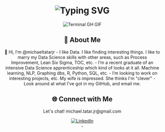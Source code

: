 <div align="center">
    <h1><img src="https://readme-typing-svg.herokuapp.com?font=Jetbrains+mono&size=40&duration=3000&color=33FF33&center=true&vCenter=true&width=435&lines=Heya!..+I'm+Mike;This+is..;..my+Github..;" alt="Typing SVG"/></h1>
    <p><img src="termina-gh.gif" alt="Terminal GH GIF" /></p>
</div>

<div align="center">
    <h2>🚀 About Me</h2>
<!--     <p><img src="termina-gh.gif" alt="Terminal GH GIF" /></p> -->
    <p>👋 Hi, I’m @michaeltatarjr
-  I like Data. I like finding interesting things.  I like to marry my Data Science skills with other areas, such as Process Improvement, Lean Six Sigma, TOC, etc. 
- I’m a recent graduate of an intensive Data Science apprenticeship which kind of looks at it all. Machine learning, NLP, Graphing dbs, R, Python, SQL, etc.  
- I’m looking to work on interesting projects, etc. My wife is impressed. She thinks I'm "clever"
- Look around at what I've got in my GitHub, and email me. </p>
</div>

<div align="center">
<h2 align="center" class="section-heading">🌐 Connect with Me</h2>
<p> Let's chat! michael.tatar.jr@gmail.com </p>
<div align="center">
  <a href="https://www.linkedin.com/in/mike-tatar">
    <img src="https://img.shields.io/badge/mike-tatar-0077B5?style=for-the-badge&logo=linkedin&logoColor=white" alt="LinkedIn"/>
  </a>
</div>- 
<div align="center">
  <a href="https://churchfathersproject-michaeltatarjr.streamlit.app">
    <img src="https://img.shields.io/badge/>
<!---
michaeltatarjr/michaeltatarjr is a ✨ special ✨ repository because its `README.md` (this file) appears on your GitHub profile.
You can click the Preview link to take a look at your changes.
--->
